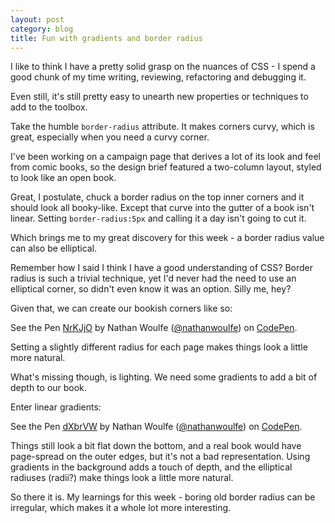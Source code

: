 ```yaml
---
layout: post
category: blog
title: Fun with gradients and border radius
---
```


I like to think I have a pretty solid grasp on the nuances of CSS - I spend a good chunk of my time writing, reviewing, refactoring and debugging it.

Even still, it's still pretty easy to unearth new properties or techniques to add to the toolbox.

Take the humble `border-radius` attribute. It makes corners curvy, which is great, especially when you need a curvy corner.

I've been working on a campaign page that derives a lot of its look and feel from comic books, so the design brief featured a two-column layout, styled to look like an open book.

Great, I postulate, chuck a border radius on the top inner corners and it should look all booky-like. Except that curve into the gutter of a book isn't linear. Setting `border-radius:5px` and calling it a day isn't going to cut it.

Which brings me to my great discovery for this week - a border radius value can also be elliptical.

Remember how I said I think I have a good understanding of CSS? Border radius is such a trivial technique, yet I'd never had the need to use an elliptical corner, so didn't even know it was an option. Silly me, hey?

Given that, we can create our bookish corners like so:

<p data-height="265" data-theme-id="0" data-slug-hash="NrKJjO" data-default-tab="result" data-user="nathanwoulfe" data-embed-version="2" class="codepen">See the Pen <a href="http://codepen.io/nathanwoulfe/pen/NrKJjO/">NrKJjO</a> by Nathan Woulfe (<a href="http://codepen.io/nathanwoulfe">@nathanwoulfe</a>) on <a href="http://codepen.io">CodePen</a>.</p>
<script async src="//assets.codepen.io/assets/embed/ei.js"></script>

Setting a slightly different radius for each page makes things look a little more natural.

What's missing though, is lighting. We need some gradients to add a bit of depth to our book.

Enter linear gradients:

<p data-height="265" data-theme-id="0" data-slug-hash="dXbrVW" data-default-tab="result" data-user="nathanwoulfe" data-embed-version="2" class="codepen">See the Pen <a href="http://codepen.io/nathanwoulfe/pen/dXbrVW/">dXbrVW</a> by Nathan Woulfe (<a href="http://codepen.io/nathanwoulfe">@nathanwoulfe</a>) on <a href="http://codepen.io">CodePen</a>.</p>
<script async src="//assets.codepen.io/assets/embed/ei.js"></script>

Things still look a bit flat down the bottom, and a real book would have page-spread on the outer edges, but it's not a bad representation. Using gradients in the background adds a touch of depth, and the elliptical radiuses (radii?) make things look a little more natural.

So there it is. My learnings for this week - boring old border radius can be irregular, which makes it a whole lot more interesting.
